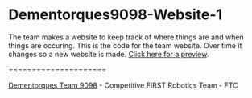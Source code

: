 Dementorques9098-Website-1
=====================

The team makes a website to keep track of where things are and when things are occuring. This is the code for the team website. Over time it changes so a new website is made. [Click here for a preview](http://ftc-team-9098-dementorques.github.io/Dementorques9098-Website-1/).

=====================

[Dementorques Team 9098]() - Competitive FIRST Robotics Team - FTC
